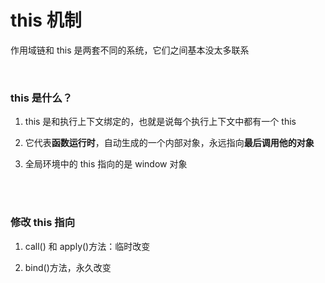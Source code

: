 # this 机制

作用域链和 this 是两套不同的系统，它们之间基本没太多联系

</br>

### this 是什么？

1. this 是和执行上下文绑定的，也就是说每个执行上下文中都有一个 this

2. 它代表**函数运行时**，自动生成的一个内部对象，永远指向**最后调用他的对象**

3. 全局环境中的 this 指向的是 window 对象

</br>
</br>

### 修改 this 指向

1. call() 和 apply()方法：临时改变

2. bind()方法，永久改变

</br>
</br>
